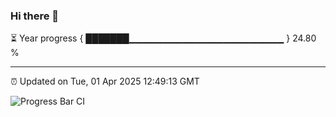 ### Hi there 👋

⏳ Year progress { ███████▁▁▁▁▁▁▁▁▁▁▁▁▁▁▁▁▁▁▁▁▁▁▁ } 24.80 %

---

⏰ Updated on Tue, 01 Apr 2025 12:49:13 GMT

![Progress Bar CI](https://github.com/ZhaoGui/ZhaoGui/workflows/Progress%20Bar%20CI/badge.svg)
